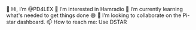👋 Hi, I’m @PD4LEX
👀 I’m interested in Hamradio
🌱 I’m currently learning what's needed to get things done 😄
💞️ I’m looking to collaborate on the Pi-star dashboard.
📫 How to reach me: Use DSTAR
